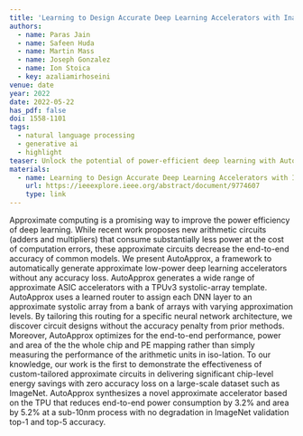 ```yaml
---
title: 'Learning to Design Accurate Deep Learning Accelerators with Inaccurate Multipliers'
authors:
  - name: Paras Jain
  - name: Safeen Huda
  - name: Martin Mass
  - name: Joseph Gonzalez
  - name: Ion Stoica
  - key: azaliamirhoseini
venue: date
year: 2022
date: 2022-05-22
has_pdf: false
doi: 1558-1101
tags:
  - natural language processing
  - generative ai
  - highlight
teaser: Unlock the potential of power-efficient deep learning with AutoApprox, a groundbreaking framework that creates low-power accelerators without sacrificing accuracy. By leveraging a TPUv3-like systolic array and a learned router, AutoApprox tailors approximate circuits specifically for each neural network, achieving up to 3.2% power reduction and 5.2% area savings with zero loss in accuracy on large-scale datasets like ImageNet. Experience the future of energy-efficient deep learning with unparalleled accuracy and efficiency.
materials:
  - name: Learning to Design Accurate Deep Learning Accelerators with Inaccurate Multipliers
    url: https://ieeexplore.ieee.org/abstract/document/9774607
    type: link
---
```

Approximate computing is a promising way to improve the power efficiency of deep learning. While recent work proposes new arithmetic circuits (adders and multipliers) that consume substantially less power at the cost of computation errors, these approximate circuits decrease the end-to-end accuracy of common models. We present AutoApprox, a framework to automatically generate approximate low-power deep learning accelerators without any accuracy loss. AutoApprox generates a wide range of approximate ASIC accelerators with a TPUv3 systolic-array template. AutoApprox uses a learned router to assign each DNN layer to an approximate systolic array from a bank of arrays with varying approximation levels. By tailoring this routing for a specific neural network architecture, we discover circuit designs without the accuracy penalty from prior methods. Moreover, AutoApprox optimizes for the end-to-end performance, power and area of the the whole chip and PE mapping rather than simply measuring the performance of the arithmetic units in iso-lation. To our knowledge, our work is the first to demonstrate the effectiveness of custom-tailored approximate circuits in delivering significant chip-level energy savings with zero accuracy loss on a large-scale dataset such as ImageNet. AutoApprox synthesizes a novel approximate accelerator based on the TPU that reduces end-to-end power consumption by 3.2% and area by 5.2% at a sub-10nm process with no degradation in ImageNet validation top-1 and top-5 accuracy.
